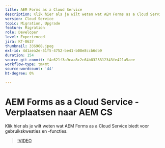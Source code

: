 ```yaml
---
title: AEM Forms as a Cloud Service
description: Klik hier als je wilt weten wat AEM Forms as a Cloud Service biedt voor gebruikskwesties en -functies.
version: Cloud Service
topic: Migration, Upgrade
feature: Migration
role: Developer
level: Experienced
jira: KT-8637
thumbnail: 336968.jpeg
exl-id: 4d1aea2e-51f5-4752-be41-b08e8ccb6db9
duration: 154
source-git-commit: f4c621f3a9caa8c2c64b8323312343fe421a5aee
workflow-type: tm+mt
source-wordcount: '44'
ht-degree: 0%

---
```


# AEM Forms as a Cloud Service - Verplaatsen naar AEM CS

Klik hier als je wilt weten wat AEM Forms as a Cloud Service biedt voor gebruikskwesties en -functies.

>[!VIDEO](https://video.tv.adobe.com/v/336968?quality=12&learn=on)

